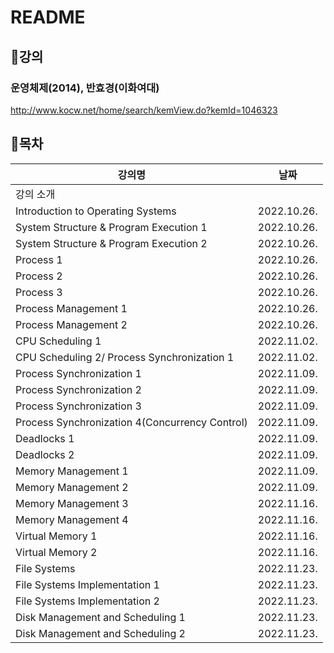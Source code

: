 # README

## :book:강의

### 운영체제(2014), 반효경(이화여대)

http://www.kocw.net/home/search/kemView.do?kemId=1046323

## :bookmark:목차

| 강의명                                         | 날짜        |
| ---------------------------------------------- | ----------- |
| 강의 소개                                      |             |
| Introduction to Operating Systems              | 2022.10.26. |
| System Structure & Program Execution 1         | 2022.10.26. |
| System Structure & Program Execution 2         | 2022.10.26. |
| Process 1                                      | 2022.10.26. |
| Process 2                                      | 2022.10.26. |
| Process 3                                      | 2022.10.26. |
| Process Management 1                           | 2022.10.26. |
| Process Management 2                           | 2022.10.26. |
| CPU Scheduling 1                               | 2022.11.02. |
| CPU Scheduling 2/ Process Synchronization 1    | 2022.11.02. |
| Process Synchronization 1                      | 2022.11.09. |
| Process Synchronization 2                      | 2022.11.09. |
| Process Synchronization 3                      | 2022.11.09. |
| Process Synchronization 4(Concurrency Control) | 2022.11.09. |
| Deadlocks 1                                    | 2022.11.09. |
| Deadlocks 2                                    | 2022.11.09. |
| Memory Management 1                            | 2022.11.09. |
| Memory Management 2                            | 2022.11.09. |
| Memory Management 3                            | 2022.11.16. |
| Memory Management 4                            | 2022.11.16. |
| Virtual Memory 1                               | 2022.11.16. |
| Virtual Memory 2                               | 2022.11.16. |
| File Systems                                   | 2022.11.23. |
| File Systems Implementation 1                  | 2022.11.23. |
| File Systems Implementation 2                  | 2022.11.23. |
| Disk Management and Scheduling 1               | 2022.11.23. |
| Disk Management and Scheduling 2               | 2022.11.23. |
